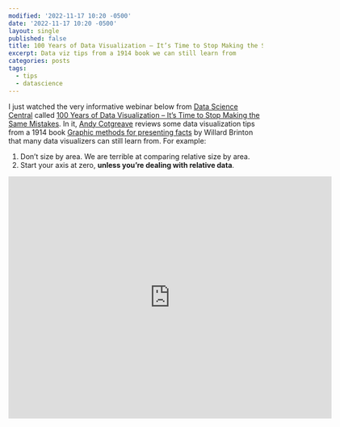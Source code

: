 ```yaml
---
modified: '2022-11-17 10:20 -0500'
date: '2022-11-17 10:20 -0500'
layout: single
published: false
title: 100 Years of Data Visualization – It’s Time to Stop Making the Same Mistakes
excerpt: Data viz tips from a 1914 book we can still learn from
categories: posts
tags:
  - tips
  - datascience
---
```

I just watched the very informative webinar below from
[Data Science Central](https://www.datasciencecentral.com/)
called
[100 Years of Data Visualization – It’s Time to Stop Making the Same Mistakes](https://vimeo.com/141091383).
In it, [Andy Cotgreave](https://www.linkedin.com/in/acotgreave/)
reviews some data visualization tips from a 1914 book
[Graphic methods for presenting facts](https://archive.org/details/graphicmethodsfo00brinrich/mode/2up)
by Willard Brinton that many data visualizers can still learn from. For example:

1. Don’t size by area. We are terrible at comparing relative size by area.
2. Start your axis at zero, **unless you’re dealing with relative data**.

<div style="max-width:854px">
<div style="position:relative;height:0;padding-bottom:56.25%">
<iframe
src="https://player.vimeo.com/video/141091383?h=a2598608f7"
width="640"
height="480"
frameborder="0"
allow="autoplay; fullscreen; picture-in-picture"
allowfullscreen>
</iframe>
</div>
</div>


Andy also recommends _slightly_ (/s) more recent books on data visualization:

* [The Visual Display of Quantitative Information](https://www.edwardtufte.com/tufte/books_vdqi).
* [Show Me the Numbers: Designing Tables and Graphs to Enlighten](https://a.co/fp42L70).
* [Communicating Data with Tableau](https://www.oreilly.com/library/view/communicating-data-with/9781449372019/).

